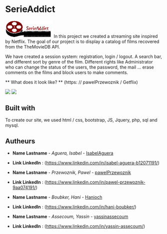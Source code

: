 # SerieAddict

<img src="css/media/logo.gif" style="width:30%;">
In this project we created a streaming site inspired by Netflix. The goal of our project is to display a catalog of films recovered from the TheMovieDB API.

We have created a session system: registration, login / logout. A search bar, and different sort by genre of the film. Different rights like Administrator who can change the status of the users, the password, the mail ... erase comments on the films and block users to make comments.

** What does it look like? **  (https: // pawelPrzewoznik / Getflix)

<img src = "css / media / index.png" style = "width: 30%;">
<img src = "css / media / admin.png" style = "width: 30%;">

## Built with

To create our site, we used html / css, bootstrap, JS, Jquery, php, sql and mysql.

## Autheurs


* **Name Lastname** - *Aguera, Isabel* - [IsabelAguera](https://github.com/IsabelAguera)

* **Link LinkedIn** : (https://www.linkedin.com/in/isabel-aguera-b12071191/)

* **Name Lastname** - *Przewoznik, Pawel* - [pawelPrzewoznik](https://github.com/pawelPrzewoznik)

* **Link LinkedIn** : (https://www.linkedin.com/in/pawel-przewoznik-9aa074191/)

* **Name Lastname** - *Boubker, Hani* - [Hanioch](https://github.com/Hanioch)

* **Link LinkedIn** : (https://www.linkedin.com/in/hani-boubker/)

* **Name Lastname** - *Assecoum, Yassin* - [yassinassecoum](https://github.com/yassinassecoum)

* **Link LinkedIn** : (https://www.linkedin.com/in/yassin-assecoum/)


